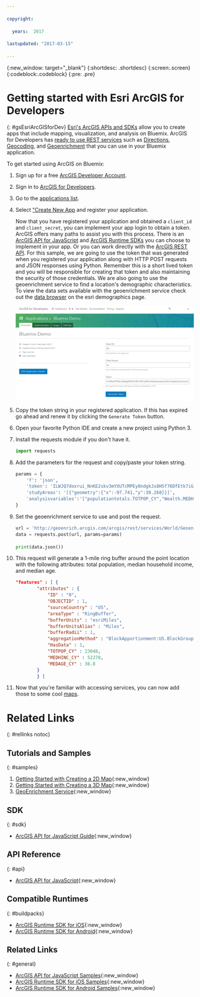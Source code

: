 ```yaml
---

copyright:

  years:  2017

lastupdated: "2017-03-15"

---
```


{:new_window: target="_blank"}
{:shortdesc: .shortdesc}
{:screen:.screen}
{:codeblock:.codeblock}
{:pre: .pre}


# Getting started with Esri ArcGIS for Developers
{: #gsEsriArcGISforDev}
[Esri's ArcGIS APIs and SDKs](https://developers.arcgis.com/documentation/) allow you to create apps that include mapping, visualization, and analysis on Bluemix. ArcGIS for Developers has [ready to use REST services](https://developers.arcgis.com/features/) such as [Directions](https://developers.arcgis.com/features/directions/), [Geocoding](https://developers.arcgis.com/features/geocoding/), and [Geoenrichment](https://developers.arcgis.com/features/geo-enrichment/) that you can use in your Bluemix application.

To get started using ArcGIS on Bluemix:

1. Sign up for a free [ArcGIS Developer Account](https://developers.arcgis.com/sign-up/). 
2. Sign in to [ArcGIS for Developers](https://developers.arcgis.com/sign-in/).
3. Go to the [applications list](https://developers.arcgis.com/applications/).
4. Select ["Create New App](https://developers.arcgis.com/applications/#/new/) and register your application.

	Now that you have registered your application and obtained a `client_id` and `client_secret`, you can implement your app login to obtain a token. ArcGIS offers many paths 
	to assist you with this process. There is an [ArcGIS API for JavaScript](https://developers.arcgis.com/javascript) and [ArcGIS Runtime SDKs](https://developers.arcgis.com/arcgis-runtime) you can choose to implement in your app. Or you can work directly with the [ArcGIS REST API](http://resources.arcgis.com/en/help/arcgis-rest-api/#/The_ArcGIS_REST_API/02r300000054000000/).
	For this sample, we are going to use the token that was generated when you registered your application along with HTTP POST requests and JSON responses using Python. Remember this is a short lived token and you will be responsible for creating that token and also maintaining the security of those credentials. We are also going to use the geoenrichment service to find a location's demographic characteristics. To view the data sets available with the geoenrichment service check out the [data browser](http://doc.arcgis.com/en/esri-demographics/) on the esri demographics page. 

	![Step 4](images/bluemixoverview.png)

5. Copy the token string in your registered application. If this has expired go ahead and renew it by clicking the `Generate Token` button.
6. Open your favorite Python IDE and create a new project using Python 3. 
7. Install the requests module if you don't have it.

	```python
	import requests
	
	```
8. Add the parameters for the request and copy/paste your token string. 

	```python
	params = {
		'f': 'json',
		'token': 'ILWJQ7doxrui_NnKE2skv3mYXUTcMPEy0ndgkJs8H5f76DfEtk7iGATMx_OP4RCkF3Bv6NK0MRbt1WLjj6-x1u3WiUkK2XPyY2BJ233hEHbjDaete8vYpn0ZNvlOLeDpUlaYuCNfHBAMFumINpRUmA..',
    	'studyAreas': '[{"geometry":{"x":-97.741,"y":30.268}}]',
    	'analysisvariables':'["populationtotals.TOTPOP_CY","Wealth.MEDHINC_CY","5yearincrements.MEDAGE_CY"]'
	}
	```
9. Set the geoenrichment service to use and post the request.

	```python
	url = 'http://geoenrich.arcgis.com/arcgis/rest/services/World/GeoenrichmentServer/Geoenrichment/enrich'
	data = requests.post(url, params=params)

	print(data.json())

	```
10. This request will generate a 1-mile ring buffer around the point location with the following attributes: total population, median household income, and median age.

	```	json
	"features" : [ {
			"attributes" : {
				"ID" : "0",
            	"OBJECTID" : 1,
            	"sourceCountry" : "US",
            	"areaType" : "RingBuffer",
            	"bufferUnits" : "esriMiles",
            	"bufferUnitsAlias" : "Miles",
            	"bufferRadii" : 1,
            	"aggregationMethod" : "BlockApportionment:US.BlockGroups",
            	"HasData" : 1,
            	"TOTPOP_CY" : 23048,
            	"MEDHINC_CY" : 52270,
            	"MEDAGE_CY" : 36.8
			}
			} ]
	```
11. Now that you're familiar with accessing services, you can now add those to some cool [maps](http://www.arcgis.com/features/maps/index.html).  

# Related Links
{: #rellinks notoc}

## Tutorials and Samples
{: #samples}

1. [Getting Started with Creating a 2D Map](https://developers.arcgis.com/javascript/latest/sample-code/get-started-mapview/index.html){:new_window}
2. [Getting Started with Creating a 3D Map](https://developers.arcgis.com/javascript/latest/sample-code/get-started-sceneview/index.html){:new_window}
3. [GeoEnrichment Service](https://developers.arcgis.com/rest/geoenrichment/api-reference/input-xy-locations.htm){:new_window}

## SDK
{: #sdk}

* [ArcGIS API for JavaScript Guide](https://developers.arcgis.com/javascript/latest/guide/index.html){:new_window}

## API Reference
{: #api}

* [ArcGIS API for JavaScript](https://developers.arcgis.com/javascript/latest/api-reference/index.html){:new_window}


## Compatible Runtimes
{: #buildpacks}

* [ArcGIS Runtime SDK for iOS](https://developers.arcgis.com/ios/latest/){:new_window}
* [ArcGIS Runtime SDK for Android](https://developers.arcgis.com/android/latest/){:new_window}

## Related Links
{: #general}

* [ArcGIS API for JavaScript Samples](https://developers.arcgis.com/javascript/latest/sample-code/index.html){:new_window}
* [ArcGIS Runtime SDK for iOS Samples](https://developers.arcgis.com/ios/latest/swift/sample-code/sample-code.htm){:new_window}
* [ArcGIS Runtime SDK for Android Samples](https://developers.arcgis.com/android/latest/sample-code/sample-code.htm){:new_window}
